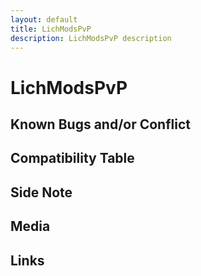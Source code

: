 ```yaml
---
layout: default
title: LichModsPvP
description: LichModsPvP description
---
```


# LichModsPvP

## Known Bugs and/or Conflict

## Compatibility Table

## Side Note

## Media

## Links
